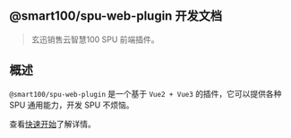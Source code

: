 ## @smart100/spu-web-plugin 开发文档

> 玄迅销售云智慧100 SPU 前端插件。

## 概述

`@smart100/spu-web-plugin` 是一个基于 `Vue2 + Vue3` 的插件，它可以提供各种 SPU 通用能力，开发 SPU 不烦恼。

查看[快速开始](introduction/quickstart)了解详情。
